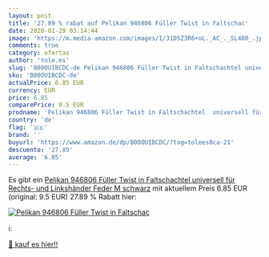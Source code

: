 ```yaml
---
layout: post
title: '27.89 % rabat auf Pelikan 946806 Füller Twist in Faltschac'
date: 2020-01-29 03:14:44
image: 'https://m.media-amazon.com/images/I/31D5Z3R6+oL._AC_._SL400_.jpg'
comments: true
category: ofertas
author: 'tole.es'
slug: 'B00OUIBCDC-de Pelikan 946806 Füller Twist in Faltschachtel universell...'
sku: 'B00OUIBCDC-de'
actualPrice: 6.85 EUR
currency: EUR
price: 6.85
comparePrice: 9.5 EUR
prodname: 'Pelikan 946806 Füller Twist in Faltschachtel  universell für Rechts- und Linkshänder  Feder M  schwarz'
country: 'de'
flag: '🇩🇪'
brand: ''
buyurl: 'https://www.amazon.de/dp/B00OUIBCDC/?tag=tolees0ca-21'
descuento: '27.89'
average: '6.85'
---
```


Es gibt ein [Pelikan 946806 Füller Twist in Faltschachtel  universell für Rechts- und Linkshänder  Feder M  schwarz](https://www.amazon.de/dp/B00OUIBCDC/?tag=tolees0ca-21) mit aktuellem Preis 6.85 EUR (original: 9.5 EUR) 27.89 % Rabatt hier:

[![Pelikan 946806 Füller Twist in Faltschac](https://m.media-amazon.com/images/I/31D5Z3R6+oL._AC_._SL400_.jpg)](https://www.amazon.de/dp/B00OUIBCDC/?tag=tolees0ca-21)

ℹ️:


[🛒 kauf es hier!!](https://www.amazon.de/dp/B00OUIBCDC/?tag=tolees0ca-21)

